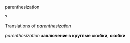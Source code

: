 parenthesization

?


Translations of _parenthesization_

_parenthesization_
**заключение в круглые скобки**, **скобки**